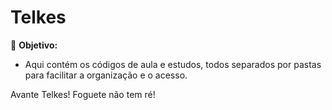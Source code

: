 # Telkes


🚀 **Objetivo:**
- Aqui contém os códigos de aula e estudos, todos separados por pastas para facilitar a organização e o acesso.

Avante Telkes! Foguete não tem ré!


